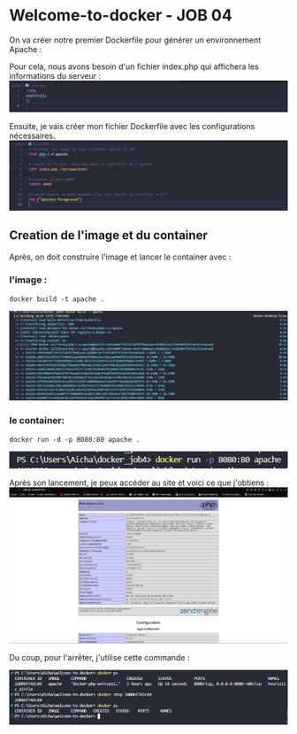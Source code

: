 # Welcome-to-docker - JOB 04

On va créer notre premier Dockerfile pour générer un environnement Apache :

Pour cela, nous avons besoin d'un fichier index.php qui affichera les informations du serveur :
![resultat](image/1.png)

Ensuite, je vais créer mon fichier Dockerfile avec les configurations nécessaires.
![resultat](image/2.png)

## Creation de l'image et du container

Après, on doit construire l'image et lancer le container avec :

### l'image :
```
docker build -t apache . 
```
![resultat](image/3.png)
### le container:
```
docker run -d -p 8080:80 apache . 
```

![resultat](image/4.png)

Après son lancement, je peux accéder au site et voici ce que j'obtiens :
![resultat](image/5.png)

Du coup, pour l'arrêter, j'utilise cette commande :

![resultat](image/6.png)